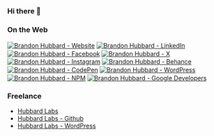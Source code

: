 ### Hi there 👋


### On the Web


<p>
<a href="https://links.brandonhubbard.com/website"><img alt="Brandon Hubbard - Website" align="center" src="https://img.shields.io/badge/WEBSITE-gray.svg?colorA=6A788D&colorB=6A788D&style=for-the-badge" /></a>
<a href="https://links.brandonhubbard.com/linkedin"><img alt="Brandon Hubbard - LinkedIn" align="center" src="https://img.shields.io/badge/LINKEDIN-gray.svg?colorA=6A788D&colorB=6A788D&style=for-the-badge" /></a>
<a href="https://links.brandonhubbard.com/facebook"><img alt="Brandon Hubbard - Facebook" align="center" src="https://img.shields.io/badge/FACEBOOK-gray.svg?colorA=6A788D&colorB=6A788D&style=for-the-badge" /></a>
<a href="https://links.brandonhubbard.com/x"><img alt="Brandon Hubbard - X" align="center" src="https://img.shields.io/badge/X-gray.svg?colorA=6A788D&colorB=6A788D&style=for-the-badge" /></a>
<a href="https://links.brandonhubbard.com/instagram"><img alt="Brandon Hubbard - Instagram" align="center" src="https://img.shields.io/badge/INSTAGRAM-gray.svg?colorA=6A788D&colorB=6A788D&style=for-the-badge" /></a>
<a href="https://links.brandonhubbard.com/behance"><img alt="Brandon Hubbard - Behance" align="center" src="https://img.shields.io/badge/BEHANCE-gray.svg?colorA=6A788D&colorB=6A788D&style=for-the-badge" /></a>
<a href="https://links.brandonhubbard.com/codepen"><img alt="Brandon Hubbard - CodePen" align="center" src="https://img.shields.io/badge/CODEPEN-gray.svg?colorA=6A788D&colorB=6A788D&style=for-the-badge" /></a>
<a href="https://links.brandonhubbard.com/wordpress"><img alt="Brandon Hubbard - WordPress" align="center" src="https://img.shields.io/badge/WORDPRESS-gray.svg?colorA=6A788D&colorB=6A788D&style=for-the-badge" /></a>
<a href="https://links.brandonhubbard.com/npm"><img alt="Brandon Hubbard - NPM" align="center" src="https://img.shields.io/badge/NPM-gray.svg?colorA=6A788D&colorB=6A788D&style=for-the-badge" /></a>
<a href="https://links.brandonhubbard.com/gdev"><img alt="Brandon Hubbard - Google Developers" align="center" src="https://img.shields.io/badge/GOOGLE_DEVELOPERS-gray.svg?colorA=6A788D&colorB=6A788D&style=for-the-badge" /></a>
</p>



### Freelance

- [Hubbard Labs](https://hubbardlabs.com)
- [Hubbard Labs - Github](https://github.com/hubbardlabs)
- [Hubbard Labs - WordPress](https://profiles.wordpress.org/hubbardlabs/)
